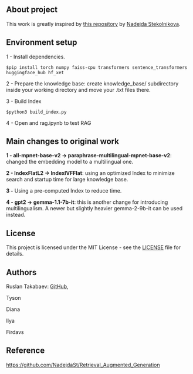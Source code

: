 ## About project
This work is greatly inspired by [this repository](https://github.com/NadejdaSt/Retrieval_Augmented_Generation) by [Nadejda Stekolnikova](https://github.com/NadejdaSt).

## Environment setup
1 - Install dependencies.
```
$pip install torch numpy faiss-cpu transformers sentence_transformers huggingface_hub hf_xet
```
2 - Prepare the knowledge base: create knowledge_base/ subdirectory inside your working directory and move your .txt files there.

3 - Build Index
```
$python3 build_index.py
```
4 - Open and rag.ipynb to test RAG

## Main changes to original work
**1 - all-mpnet-base-v2 -> paraphrase-multilingual-mpnet-base-v2**: changed the embedding model to a multilingual one. 

**2 - IndexFlatL2 -> IndexIVFFlat**: using an optimized Index to minimize search and startup time for large knowledge base. 

**3 -** Using a pre-computed Index to reduce time.

**4 - gpt2 -> gemma-1.1-7b-it**: this is another change for introducing multilingualism. A newer but slightly heavier gemma-2-9b-it can be used instead.

## License
This project is licensed under the MIT License - see the [LICENSE](https://github.com/ruslan-takabaev/rag-uz/blob/main/LICENSE) file for details.
## Authors
Ruslan Takabaev: [GitHub](https://github.com/ruslan-takabaev), 

Tyson []()

Diana []()

Ilya []()

Firdavs []()
## Reference
https://github.com/NadejdaSt/Retrieval_Augmented_Generation
